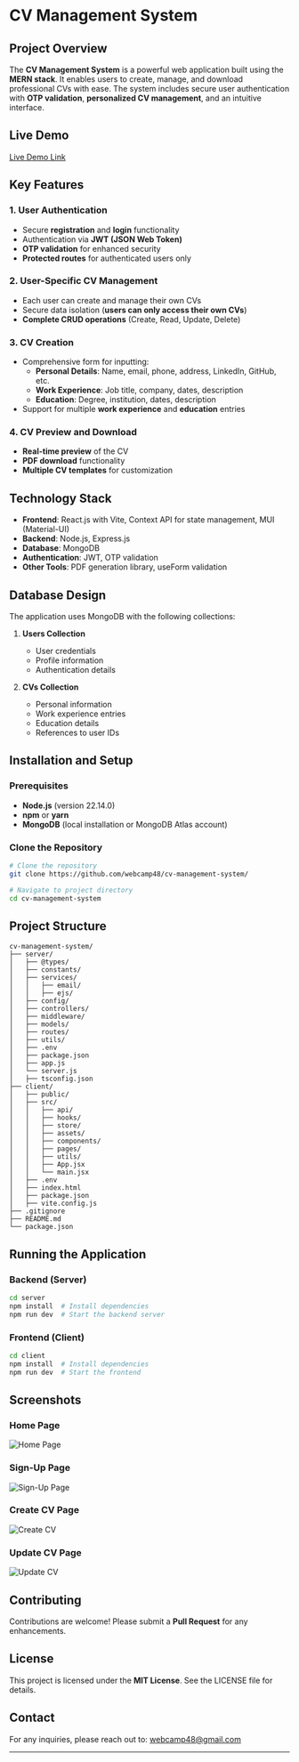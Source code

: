 # CV Management System

## Project Overview
The **CV Management System** is a powerful web application built using the **MERN stack**. It enables users to create, manage, and download professional CVs with ease. The system includes secure user authentication with **OTP validation**, **personalized CV management**, and an intuitive interface.

## Live Demo
[Live Demo Link](#) <!-- Add your deployment link when available -->

## Key Features

### 1. User Authentication
- Secure **registration** and **login** functionality
- Authentication via **JWT (JSON Web Token)**
- **OTP validation** for enhanced security
- **Protected routes** for authenticated users only

### 2. User-Specific CV Management
- Each user can create and manage their own CVs
- Secure data isolation (**users can only access their own CVs**)
- **Complete CRUD operations** (Create, Read, Update, Delete)

### 3. CV Creation
- Comprehensive form for inputting:
  - **Personal Details**: Name, email, phone, address, LinkedIn, GitHub, etc.
  - **Work Experience**: Job title, company, dates, description
  - **Education**: Degree, institution, dates, description
- Support for multiple **work experience** and **education** entries

### 4. CV Preview and Download
- **Real-time preview** of the CV
- **PDF download** functionality
- **Multiple CV templates** for customization

## Technology Stack

- **Frontend**: React.js with Vite, Context API for state management, MUI (Material-UI)
- **Backend**: Node.js, Express.js
- **Database**: MongoDB
- **Authentication**: JWT, OTP validation
- **Other Tools**: PDF generation library, useForm validation

## Database Design

The application uses MongoDB with the following collections:

1. **Users Collection**
   - User credentials
   - Profile information
   - Authentication details

2. **CVs Collection**
   - Personal information
   - Work experience entries
   - Education details
   - References to user IDs

## Installation and Setup

### Prerequisites
- **Node.js** (version 22.14.0)
- **npm** or **yarn**
- **MongoDB** (local installation or MongoDB Atlas account)

### Clone the Repository

```bash
# Clone the repository
git clone https://github.com/webcamp48/cv-management-system/

# Navigate to project directory
cd cv-management-system
```

## Project Structure
```
cv-management-system/
├── server/
│   ├── @types/
│   ├── constants/
│   ├── services/
│   │   ├── email/
│   │   ├── ejs/
│   ├── config/
│   ├── controllers/
│   ├── middleware/
│   ├── models/
│   ├── routes/
│   ├── utils/
│   ├── .env
│   ├── package.json
│   ├── app.js
│   └── server.js
│   ├── tsconfig.json
├── client/
│   ├── public/
│   ├── src/
│   │   ├── api/
│   │   ├── hooks/
│   │   ├── store/
│   │   ├── assets/
│   │   ├── components/
│   │   ├── pages/
│   │   ├── utils/
│   │   ├── App.jsx
│   │   └── main.jsx
│   ├── .env
│   ├── index.html
│   ├── package.json
│   ├── vite.config.js
├── .gitignore
├── README.md
└── package.json
```

## Running the Application

### Backend (Server)
```bash
cd server
npm install  # Install dependencies
npm run dev  # Start the backend server
```

### Frontend (Client)
```bash
cd client
npm install  # Install dependencies
npm run dev  # Start the frontend
```


## Screenshots

### Home Page
![Home Page](client/public/home.png)

### Sign-Up Page
![Sign-Up Page](client/public/sign-up.png)

### Create CV Page
![Create CV](client/public/create.png)

### Update CV Page
![Update CV](client/public/update.png)



## Contributing
Contributions are welcome! Please submit a **Pull Request** for any enhancements.

## License
This project is licensed under the **MIT License**. See the LICENSE file for details.

## Contact
For any inquiries, please reach out to: [webcamp48@gmail.com](mailto:webcamp48@gmail.com)

---



